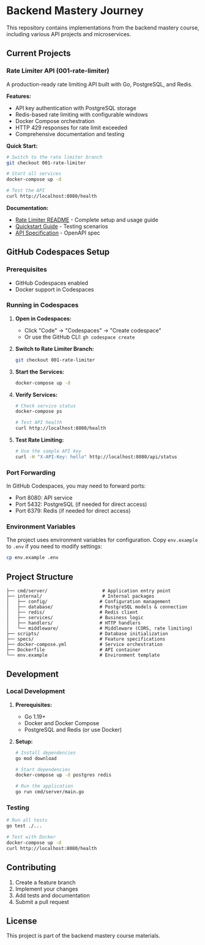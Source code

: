 # Backend Mastery Journey

This repository contains implementations from the backend mastery course, including various API projects and microservices.

## Current Projects

### Rate Limiter API (001-rate-limiter)

A production-ready rate limiting API built with Go, PostgreSQL, and Redis.

**Features:**
- API key authentication with PostgreSQL storage
- Redis-based rate limiting with configurable windows
- Docker Compose orchestration
- HTTP 429 responses for rate limit exceeded
- Comprehensive documentation and testing

**Quick Start:**
```bash
# Switch to the rate limiter branch
git checkout 001-rate-limiter

# Start all services
docker-compose up -d

# Test the API
curl http://localhost:8080/health
```

**Documentation:**
- [Rate Limiter README](./RATE_LIMITER_README.md) - Complete setup and usage guide
- [Quickstart Guide](./specs/002-title-rate-limiter/quickstart.md) - Testing scenarios
- [API Specification](./specs/002-title-rate-limiter/contracts/api-spec.yaml) - OpenAPI spec

## GitHub Codespaces Setup

### Prerequisites
- GitHub Codespaces enabled
- Docker support in Codespaces

### Running in Codespaces

1. **Open in Codespaces:**
   - Click "Code" → "Codespaces" → "Create codespace"
   - Or use the GitHub CLI: `gh codespace create`

2. **Switch to Rate Limiter Branch:**
   ```bash
   git checkout 001-rate-limiter
   ```

3. **Start the Services:**
   ```bash
   docker-compose up -d
   ```

4. **Verify Services:**
   ```bash
   # Check service status
   docker-compose ps
   
   # Test API health
   curl http://localhost:8080/health
   ```

5. **Test Rate Limiting:**
   ```bash
   # Use the sample API key
   curl -H "X-API-Key: hello" http://localhost:8080/api/status
   ```

### Port Forwarding

In GitHub Codespaces, you may need to forward ports:
- Port 8080: API service
- Port 5432: PostgreSQL (if needed for direct access)
- Port 6379: Redis (if needed for direct access)

### Environment Variables

The project uses environment variables for configuration. Copy `env.example` to `.env` if you need to modify settings:

```bash
cp env.example .env
```

## Project Structure

```
├── cmd/server/                    # Application entry point
├── internal/                      # Internal packages
│   ├── config/                   # Configuration management
│   ├── database/                 # PostgreSQL models & connection
│   ├── redis/                    # Redis client
│   ├── services/                 # Business logic
│   ├── handlers/                 # HTTP handlers
│   └── middleware/               # Middleware (CORS, rate limiting)
├── scripts/                      # Database initialization
├── specs/                        # Feature specifications
├── docker-compose.yml            # Service orchestration
├── Dockerfile                    # API container
└── env.example                   # Environment template
```

## Development

### Local Development

1. **Prerequisites:**
   - Go 1.19+
   - Docker and Docker Compose
   - PostgreSQL and Redis (or use Docker)

2. **Setup:**
   ```bash
   # Install dependencies
   go mod download
   
   # Start dependencies
   docker-compose up -d postgres redis
   
   # Run the application
   go run cmd/server/main.go
   ```

### Testing

```bash
# Run all tests
go test ./...

# Test with Docker
docker-compose up -d
curl http://localhost:8080/health
```

## Contributing

1. Create a feature branch
2. Implement your changes
3. Add tests and documentation
4. Submit a pull request

## License

This project is part of the backend mastery course materials.